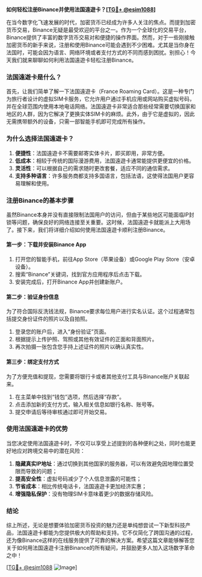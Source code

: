 **如何轻松注册Binance并使用法国遠遊卡？[[TG💪+ @esim1088](https://t.me/s/esim1088)]**

在当今数字化飞速发展的时代，加密货币已经成为许多人关注的焦点。而提到加密货币交易，Binance无疑是最受欢迎的平台之一。作为一个全球化的交易平台，Binance提供了丰富的数字货币交易对和便捷的操作界面。然而，对于一些刚接触加密货币的新手来说，注册和使用Binance可能会遇到不少困难。尤其是当你身在法国时，可能会因为语言、网络环境或者支付方式的不同而感到困扰。别担心！今天我们就来聊聊如何利用法国遠遊卡轻松注册Binance。

### 法国遠遊卡是什么？

首先，让我们简单了解一下法国遠遊卡（France Roaming Card）。这是一种专门为旅行者设计的虚拟SIM卡服务，它允许用户通过手机应用或网站购买虚拟号码，并在全球范围内使用本地电话网络。法国遠遊卡非常适合那些经常需要切换国家和地区的人群，因为它解决了更换实体SIM卡的麻烦。此外，由于它是虚拟的，因此无需携带额外的设备，只需一部智能手机即可完成所有操作。

### 为什么选择法国遠遊卡？

1. **便捷性**：法国遠遊卡不需要邮寄实体卡片，即买即用，非常方便。
2. **低成本**：相较于传统的国际漫游费用，法国遠遊卡通常能提供更便宜的价格。
3. **灵活性**：可以根据自己的需求随时更改套餐，适应不同的通信需求。
4. **支持多种语言**：许多服务商都支持多国语言，包括法语，这使得法国用户更容易理解和使用。

### 注册Binance的基本步骤

虽然Binance本身并没有直接限制法国用户的访问，但由于某些地区可能面临IP封锁等问题，确保良好的网络连接至关重要。这时候，法国遠遊卡就能派上大用场了。接下来，我们将详细介绍如何使用法国遠遊卡顺利注册Binance。

#### 第一步：下载并安装Binance App

1. 打开您的智能手机，前往App Store（苹果设备）或Google Play Store（安卓设备）。
2. 搜索“Binance”关键词，找到官方应用程序后点击下载。
3. 安装完成后，打开Binance App并创建新账户。

#### 第二步：验证身份信息

为了符合国际反洗钱法规，Binance要求每位用户进行实名认证。这个过程通常包括提交身份证件的照片以及自拍照。

1. 登录您的账户后，进入“身份验证”页面。
2. 根据提示上传护照、驾照或其他有效证件的正面和背面照片。
3. 再次拍摄一张包含您手持上述证件的照片以确认真实性。

#### 第三步：绑定支付方式

为了方便充值和提现，您需要将银行卡或者其他支付工具与Binance账户关联起来。

1. 在主菜单中找到“钱包”选项，然后选择“存款”。
2. 点击添加新的支付方式，输入相关信息如银行名称、账号等。
3. 提交申请后等待审核通过即可开始交易。

### 使用法国遠遊卡的优势

当您决定使用法国遠遊卡时，不仅可以享受上述提到的各种便利之处，同时也能更好地应对跨境交易中的潜在风险：

1. **隐藏真实IP地址**：通过切换到其他国家的服务器，可以有效避免因地理位置受限而导致的问题；
2. **提高安全性**：虚拟号码减少了个人信息泄露的可能性；
3. **节省成本**：相比传统电话卡，法国遠遊卡更加经济实惠；
4. **增强隐私保护**：没有物理SIM卡意味着更少的数据存储风险。

### 结论

综上所述，无论是想要体验加密货币投资的魅力还是单纯想尝试一下新型科技产品，法国遠遊卡都能为您提供极大的帮助和支持。它不仅简化了跨国沟通的过程，还为像Binance这样的在线服务提供了可靠的解决方案。希望这篇文章能够解答您关于如何用法国遠遊卡注册Binance的所有疑问，并鼓励更多人加入这场数字革命之中！

[[TG💪+ @esim1088](https://t.me/s/esim1088) ![Image](https://i.postimg.cc/4NQfJmqS/Snipaste-2025-05-13-00-14-12.png)]